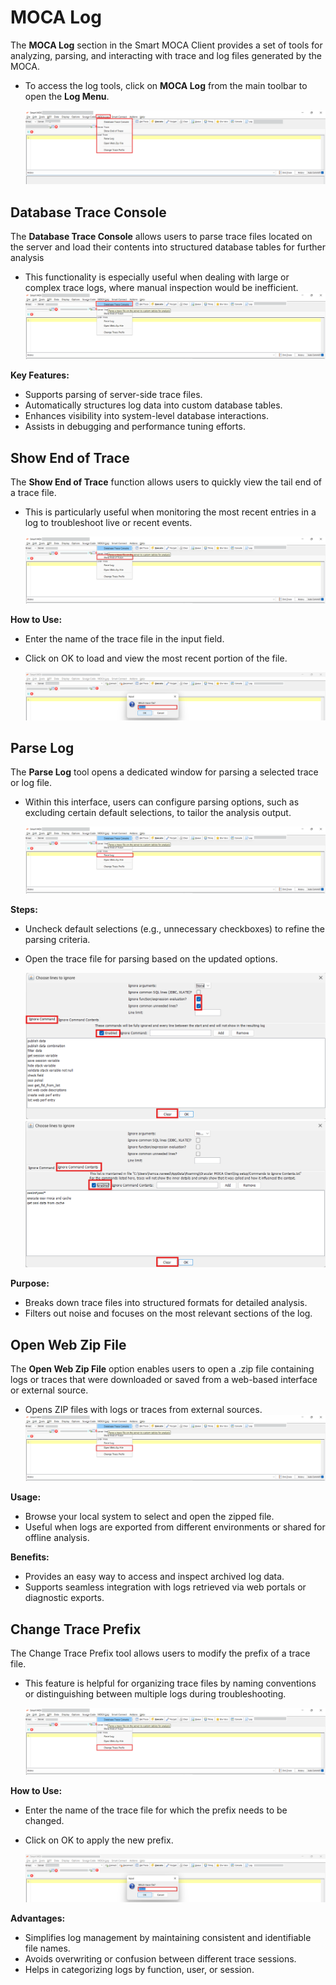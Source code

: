 # MOCA Log
The **MOCA Log** section in the Smart MOCA Client provides a set of tools for analyzing, parsing, and interacting with trace and log files generated by the MOCA.

- To access the log tools, click on **MOCA Log** from the main toolbar to open the **Log Menu**.

    ![Moca Trace14](./.attachments/Moca_log_1.png)

## Database Trace Console
The **Database Trace Console** allows users to parse trace files located on the server and load their contents into structured database tables for further analysis

- This functionality is especially useful when dealing with large or complex trace logs, where manual inspection would be inefficient.
    ![Moca Trace14](./.attachments/Moca_log_2.png)

**Key Features:**
- Supports parsing of server-side trace files.
- Automatically structures log data into custom database tables.
- Enhances visibility into system-level database interactions.
- Assists in debugging and performance tuning efforts.

## Show End of Trace
The **Show End of Trace** function allows users to quickly view the tail end of a trace file.
- This is particularly useful when monitoring the most recent entries in a log to troubleshoot live or recent events.

    ![Moca Trace14](./.attachments/Moca_log_3.png)

**How to Use:**
- Enter the name of the trace file in the input field.
- Click on OK to load and view the most recent portion of the file.

    ![Moca Trace14](./.attachments/Moca_log_7.png)


## Parse Log
The **Parse Log** tool opens a dedicated window for parsing a selected trace or log file. 
- Within this interface, users can configure parsing options, such as excluding certain default selections, to tailor the analysis output.

    ![Moca Trace14](./.attachments/Moca_log_4.png)

**Steps:**
- Uncheck default selections (e.g., unnecessary checkboxes) to refine the parsing criteria.
- Open the trace file for parsing based on the updated options.

    ![Moca Trace3](./.attachments/traceenabled.png)
    ![Moca Trace4](./.attachments/Traceenabled2.png)

**Purpose:**

- Breaks down trace files into structured formats for detailed analysis.
- Filters out noise and focuses on the most relevant sections of the log.


## Open Web Zip File

The **Open Web Zip File** option enables users to open a .zip file containing logs or traces that were downloaded or saved from a web-based interface or external source.

- Opens ZIP files with logs or traces from external sources.
    ![Moca Trace14](./.attachments/Moca_log_5.png)

**Usage:**

- Browse your local system to select and open the zipped file.
- Useful when logs are exported from different environments or shared for offline analysis.

**Benefits:**

- Provides an easy way to access and inspect archived log data.
- Supports seamless integration with logs retrieved via web portals or diagnostic exports.


## Change Trace Prefix
The Change Trace Prefix tool allows users to modify the prefix of a trace file. 

- This feature is helpful for organizing trace files by naming conventions or distinguishing between multiple logs during troubleshooting.

    ![Moca Trace14](./.attachments/Moca_log_6.png)

**How to Use:**

- Enter the name of the trace file for which the prefix needs to be changed.
- Click on OK to apply the new prefix.

    ![Moca Trace14](./.attachments/Moca_log_7.png)

**Advantages:**

- Simplifies log management by maintaining consistent and identifiable file names.
- Avoids overwriting or confusion between different trace sessions.
- Helps in categorizing logs by function, user, or session.

